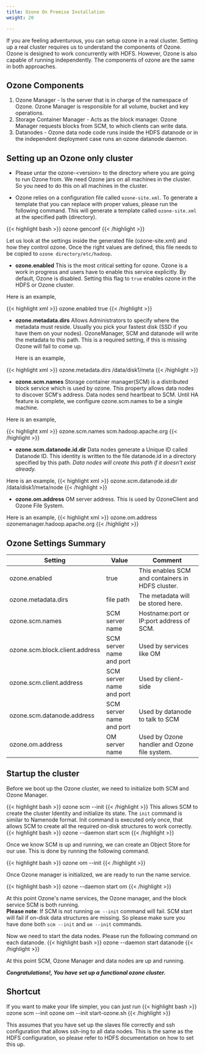 ```yaml
---
title: Ozone On Premise Installation
weight: 20

---
```

<!---
  Licensed to the Apache Software Foundation (ASF) under one or more
  contributor license agreements.  See the NOTICE file distributed with
  this work for additional information regarding copyright ownership.
  The ASF licenses this file to You under the Apache License, Version 2.0
  (the "License"); you may not use this file except in compliance with
  the License.  You may obtain a copy of the License at

      http://www.apache.org/licenses/LICENSE-2.0

  Unless required by applicable law or agreed to in writing, software
  distributed under the License is distributed on an "AS IS" BASIS,
  WITHOUT WARRANTIES OR CONDITIONS OF ANY KIND, either express or implied.
  See the License for the specific language governing permissions and
  limitations under the License.
-->

If you are feeling adventurous, you can setup ozone in a real cluster.
Setting up a real cluster requires us to understand the components of Ozone.
Ozone is designed to work concurrently with HDFS. However, Ozone is also
capable of running independently. The components of ozone are the same in both approaches.

## Ozone Components

1. Ozone Manager - Is the server that is in charge of the namespace of Ozone. Ozone Manager is responsible for all volume, bucket and key operations.
2. Storage Container Manager - Acts as the block manager. Ozone Manager
requests blocks from SCM, to which clients can write data.
3. Datanodes - Ozone data node code runs inside the HDFS datanode or in the independent deployment case runs an ozone datanode daemon.

## Setting up an Ozone only cluster

* Please untar the ozone-\<version\> to the directory where you are going
to run Ozone from. We need Ozone jars on all machines in the cluster. So you
need to do this on all machines in the cluster.

* Ozone relies on a configuration file called ```ozone-site.xml```. To
generate a template that you can replace with proper values, please run the
following command. This will generate a template called ```ozone-site.xml``` at
the specified path (directory).

{{< highlight bash >}}
ozone genconf <path>
{{< /highlight >}}

Let us look at the settings inside the generated file (ozone-site.xml) and
how they control ozone. Once the right values are defined, this file
needs to be copied to ```ozone directory/etc/hadoop```.


* **ozone.enabled** This is the most critical setting for ozone.
Ozone is a work in progress and users have to enable this service explicitly.
By default, Ozone is disabled. Setting this flag to `true` enables ozone in the
HDFS or Ozone cluster.

Here is an example,

{{< highlight xml >}}
    <property>
       <name>ozone.enabled</name>
       <value>true</value>
    </property>
{{< /highlight >}}

* **ozone.metadata.dirs** Allows Administrators to specify where the
 metadata must reside. Usually you pick your fastest disk (SSD if
 you have them on your nodes). OzoneManager, SCM and datanode will  write the
 metadata to this path. This is a required setting, if this is missing Ozone
 will fail to come up.

  Here is an example,

{{< highlight xml >}}
   <property>
      <name>ozone.metadata.dirs</name>
      <value>/data/disk1/meta</value>
   </property>
{{< /highlight >}}

*  **ozone.scm.names**  Storage container manager(SCM) is a distributed block
  service which is used by ozone. This property allows data nodes to discover
   SCM's address. Data nodes send heartbeat to SCM.
   Until HA  feature is  complete, we configure ozone.scm.names to be a
   single machine.

  Here is an example,

  {{< highlight xml >}}
      <property>
        <name>ozone.scm.names</name>
        <value>scm.hadoop.apache.org</value>
      </property>
  {{< /highlight >}}

 * **ozone.scm.datanode.id.dir** Data nodes generate a Unique ID called Datanode
 ID. This identity is written to the file datanode.id in a directory specified by this path. *Data nodes
    will create this path if it doesn't exist already.*

Here is an  example,
{{< highlight xml >}}
   <property>
      <name>ozone.scm.datanode.id.dir</name>
      <value>/data/disk1/meta/node</value>
   </property>
{{< /highlight >}}

* **ozone.om.address** OM server address. This is used by OzoneClient and
Ozone File System.

Here is an  example,
{{< highlight xml >}}
    <property>
       <name>ozone.om.address</name>
       <value>ozonemanager.hadoop.apache.org</value>
    </property>
{{< /highlight >}}


## Ozone Settings Summary

| Setting                        | Value                        | Comment |
|--------------------------------|------------------------------|------------------------------------------------------------------|
| ozone.enabled                  | true                         | This enables SCM and  containers in HDFS cluster.                |
| ozone.metadata.dirs            | file path                    | The metadata will be stored here.                                |
| ozone.scm.names                | SCM server name              | Hostname:port or IP:port address of SCM.                      |
| ozone.scm.block.client.address | SCM server name and port     | Used by services like OM                                         |
| ozone.scm.client.address       | SCM server name and port     | Used by client-side                                              |
| ozone.scm.datanode.address     | SCM server name and port     | Used by datanode to talk to SCM                                  |
| ozone.om.address               | OM server name               | Used by Ozone handler and Ozone file system.                     |


## Startup the cluster

Before we boot up the Ozone cluster, we need to initialize both SCM and Ozone Manager.

{{< highlight bash >}}
ozone scm --init
{{< /highlight >}}
This allows SCM to create the cluster Identity and initialize its state.
The ```init``` command is similar to Namenode format. Init command is executed only once, that allows SCM to create all the required on-disk structures to work correctly.
{{< highlight bash >}}
ozone --daemon start scm
{{< /highlight >}}

Once we know SCM is up and running, we can create an Object Store for our use. This is done by running the following command.

{{< highlight bash >}}
ozone om --init
{{< /highlight >}}


Once Ozone manager is initialized, we are ready to run the name service.

{{< highlight bash >}}
ozone --daemon start om
{{< /highlight >}}

At this point Ozone's name services, the Ozone manager, and the block service  SCM is both running.\
**Please note**: If SCM is not running
```om --init``` command will fail. SCM start will fail if on-disk data structures are missing. So please make sure you have done both ```scm --init``` and ```om --init``` commands.

Now we need to start the data nodes. Please run the following command on each datanode.
{{< highlight bash >}}
ozone --daemon start datanode
{{< /highlight >}}

At this point SCM, Ozone Manager and data nodes are up and running.

***Congratulations!, You have set up a functional ozone cluster.***

## Shortcut

If you want to make your life simpler, you can just run
{{< highlight bash >}}
ozone scm --init
ozone om --init
start-ozone.sh
{{< /highlight >}}

This assumes that you have set up the slaves file correctly and ssh
configuration that allows ssh-ing to all data nodes. This is the same as the
HDFS configuration, so please refer to HDFS documentation on how to set this
up.
